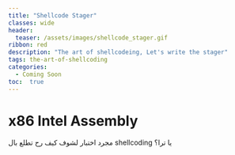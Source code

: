 ```yaml
---
title: "Shellcode Stager"
classes: wide
header:
  teaser: /assets/images/shellcode_stager.gif
ribbon: red
description: "The art of shellcodeing, Let's write the stager"
tags: the-art-of-shellcoding
categories:
  - Coming Soon
toc:  true
---
```

# x86 Intel Assembly

مجرد اختبار لشوف كيف رح تطلع بال shellcoding يا ترا؟
